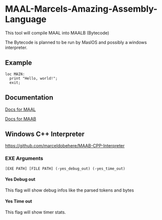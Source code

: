 # MAAL-Marcels-Amazing-Assembly-Language
This tool will compile MAAL into MAALB (Bytecode)

The Bytecode is planned to be run by MaslOS and possibly a windows interpreter.


## Example
```
loc MAIN:
  print "Hello, world!";
  exit;
```


## Documentation


[Docs for MAAL](MAAL/Docs/MAAL.md)


[Docs for MAAB](MAAL/Docs/MAAB.md)




## Windows C++ Interpreter

https://github.com/marceldobehere/MAAB-CPP-Interpreter



### EXE Arguments

```
[EXE PATH] [FILE PATH] (-yes_debug_out) (-yes_time_out)
```

#### Yes Debug out
This flag will show debug infos like the parsed tokens and bytes


#### Yes Time out
This flag will show timer stats.

